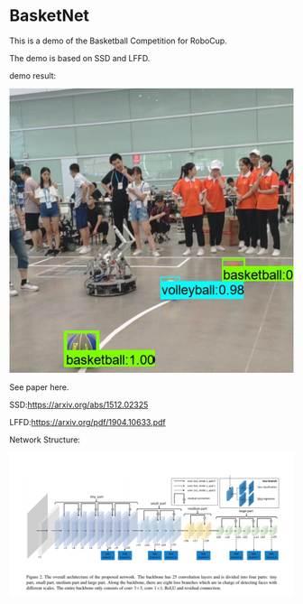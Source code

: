 # BasketNet

This is a demo of the Basketball Competition for RoboCup.

The demo is based on SSD and LFFD.

demo result:



![a](a.jpg)

See paper here.

SSD:https://arxiv.org/abs/1512.02325

LFFD:https://arxiv.org/pdf/1904.10633.pdf

Network Structure:

![demo](demo.png)